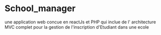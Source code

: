 # School_manager
une application web concue en reactJs et PHP qui inclue de l' architecture MVC complet pour la gestion de l'inscription d'Etudiant dans une ecole
